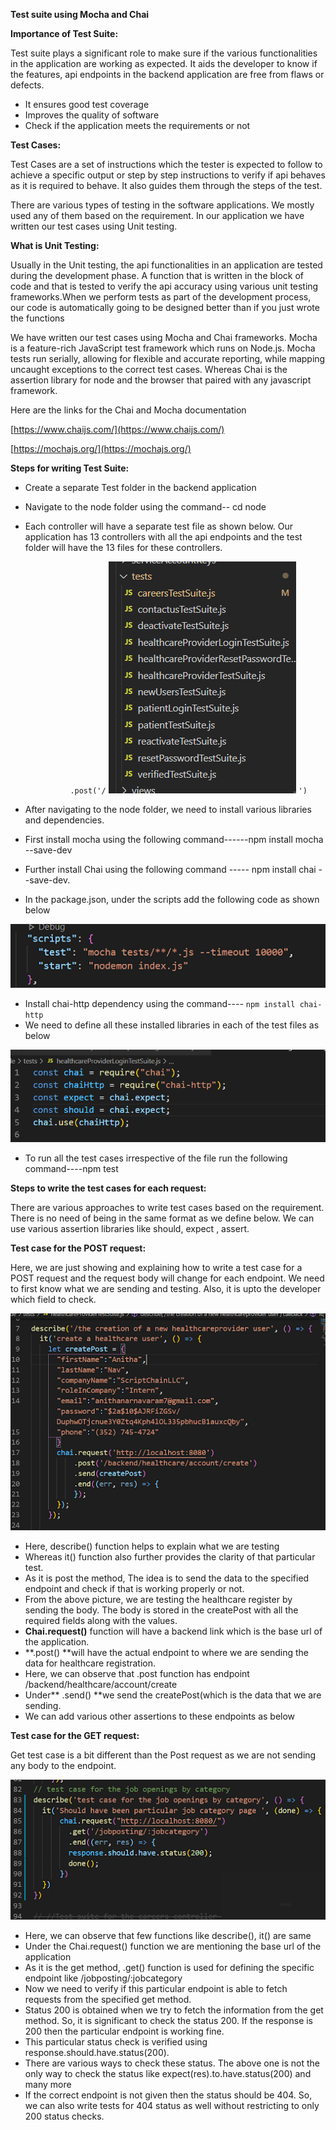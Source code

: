 
**Test suite using Mocha and Chai**

**Importance of Test Suite:**

Test suite plays a significant role to make sure if the various functionalities in the application are working as expected. It aids the developer to know if the features, api endpoints in the backend application are free from flaws or defects. 



*   It ensures good test coverage
*   Improves the quality of software
*   Check if the application meets the requirements or not

**Test Cases:**

Test Cases are a set of instructions which the tester is expected to follow to achieve a specific output or step by step instructions to verify if api behaves as it is required to behave. It also guides them through the steps of the test.

There are various types of testing in the software applications. We mostly used any of them based on the requirement. In our application we have written our test cases using Unit testing.

**What is Unit Testing:**

Usually in the Unit testing, the api functionalities in an application are tested during the development phase. A function that is written in the block of code and that is tested to verify the api accuracy using various unit testing frameworks.When we perform tests as part of the development process, our code is automatically going to be designed better than if you just wrote the functions

We have written our test cases using Mocha and Chai frameworks. Mocha is a feature-rich JavaScript test framework which runs on Node.js. Mocha tests run serially, allowing for flexible and accurate reporting, while mapping uncaught exceptions to the correct test cases. Whereas Chai is the assertion library for node and the browser that paired with any javascript framework.

Here are the links for the Chai and Mocha documentation

[https://www.chaijs.com/](https://www.chaijs.com/)

[https://mochajs.org/](https://mochajs.org/)

**Steps for writing Test Suite:**



*   Create a separate Test folder in the backend application
*   Navigate to the node folder using the command-- cd node
*   Each controller will have a separate test file as shown below. Our application has 13 controllers with all the api endpoints and the test folder will have the 13 files for these controllers.

	`          .post('/`
![alt_text](../Images/TestCase_images/image1.png "image_tooltip")
`')`



*   After navigating to the node folder, we need to install various libraries and dependencies.
*   First install mocha using the following command------npm install mocha --save-dev
*   Further install Chai using the following command ----- npm install chai --save-dev.
*   In the package.json, under the scripts add the following code as shown below

        

![alt_text](../Images/TestCase_images/image2.png "image_tooltip")


*   Install chai-http dependency using the command---- `npm install chai-http`
*   We need to define all these installed libraries in each of the test files as below


![alt_text](../Images/TestCase_images/image3.png "image_tooltip")


*   To run all the test cases irrespective of the file run the following command----npm test

**Steps to write the test cases for each request:**

There are various approaches to write test cases based on the requirement. There is no need of being in the same format as we define below. We can use various assertion libraries like should, expect , assert. 

**Test case for the POST request:**

Here, we are just showing and explaining how to write a test case for a POST request and the request body will change for each endpoint. We need to first know what we are sending and testing. Also, it is upto the developer which field to check.



![alt_text](../Images/TestCase_images/image4.png "image_tooltip")




*   Here, describe() function helps to explain what we are testing
*   Whereas it() function also further provides the clarity of that particular test.
*   As it is post the method, The idea is to send the data to the specified endpoint and check if that is working properly or not.
*   From the above picture, we are testing  the healthcare register by sending the body. The body is stored in the createPost with all the required fields along with the values.
*   **Chai.request()** function will have a backend link which is the base url of the application.
*   **.post() **will have the actual endpoint to where we are sending the data for healthcare registration. 
*   Here, we can observe that .post function has endpoint /backend/healthcare/account/create 
*   Under** .send() **we send the createPost(which is the data that we are sending.
*   We can add various other assertions to these endpoints as below

**Test case for the GET request:**

Get test case is a bit different than the Post request as we are not sending any body to the endpoint. 



![alt_text](../Images/TestCase_images/image5.png "image_tooltip")




*   Here, we can observe that  few functions like describe(), it() are same
*   Under the Chai.request() function we are mentioning the base url of the application
*   As it is the get method, .get() function is used for defining the specific endpoint like /jobposting/:jobcategory
*   Now we need to verify if this particular endpoint is able to fetch requests from the specified get method. 
*   Status 200 is obtained when we try to fetch the information from the get method. So, it is significant to check the status 200. If the response is 200 then the particular endpoint is working fine.
*   This particular status check is verified using response.should.have.status(200).
*   There are various ways to check these status. The above one is not the only way to check the status like expect(res).to.have.status(200) and many more
*   If the correct endpoint is not given then the status should be 404. So, we can also write tests for 404 status as well without restricting to only 200 status checks.
